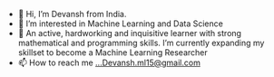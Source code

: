 - 👋 Hi, I’m Devansh from India.
- 👀 I’m interested in Machine Learning and Data Science
- 🌱 An active, hardworking and inquisitive learner with strong mathematical 
     and programming skills. I’m currently expanding my skillset to become a Machine Learning Researcher
- 📫 How to reach me ...Devansh.ml15@gmail.com

<!---
Devansh-ML15/Devansh-ML15 is a ✨ special ✨ repository because its `README.md` (this file) appears on your GitHub profile.
You can click the Preview link to take a look at your changes.
--->
